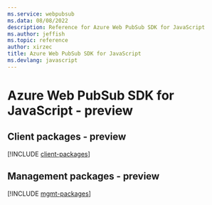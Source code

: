 ```yaml
---
ms.service: webpubsub
ms.data: 08/08/2022
description: Reference for Azure Web PubSub SDK for JavaScript
ms.author: jeffish
ms.topic: reference
author: xirzec
title: Azure Web PubSub SDK for JavaScript
ms.devlang: javascript
---
```

# Azure Web PubSub SDK for JavaScript - preview

## Client packages - preview
[!INCLUDE [client-packages](web-pubsub-client-index.md)]
## Management packages - preview
[!INCLUDE [mgmt-packages](web-pubsub-mgmt-index.md)]